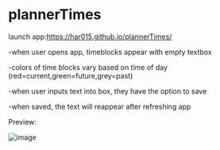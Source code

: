 # plannerTimes

launch app:https://har015.github.io/plannerTimes/

-when user opens app, timeblocks appear with empty textbox

-colors of time blocks vary based on time of day (red=current,green=future,grey=past)

-when user inputs text into box, they have the option to save

-when saved, the text will reappear after refreshing app

Preview:

![image](https://user-images.githubusercontent.com/111612523/196263170-95743415-82a9-484e-ae4a-e823af012550.png)
